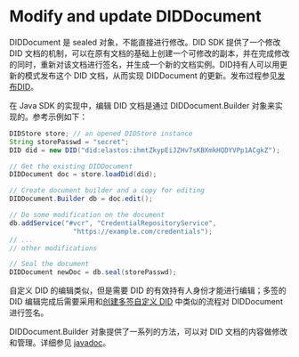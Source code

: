 # Modify and update DIDDocument

DIDDocument 是 sealed 对象，不能直接进行修改。DID SDK 提供了一个修改 DID 文档的机制，可以在原有文档的基础上创建一个可修改的副本，并在完成修改的同时，重新对该文档进行签名，并生成一个新的文档实例。DID持有人可以用更新的模式发布这个 DID 文档，从而实现 DIDDocument 的更新。发布过程参见[发布DID](publish-did.md)。

在 Java SDK 的实现中，编辑 DID 文档是通过 DIDDocument.Builder 对象来实现的。参考示例如下：

```java
DIDStore store; // an opened DIDStore instance
String storePasswd = "secret";
DID did = new DID("did:elastos:ihmtZkypEiJZHv7sKBXmkHQDYVPp1ACgkZ");

// Get the existing DIDDocument
DIDDocument doc = store.loadDid(did);

// Create document builder and a copy for editing
DIDDocument.Builder db = doc.edit();

// Do some modification on the document
db.addService("#vcr", "CredentialRepositoryService",
				"https://example.com/credentials");
// ...
// other modifications

// Seal the document
DIDDocument newDoc = db.seal(storePasswd);
```

自定义 DID 的编辑类似，但是需要 DID 的有效持有人身份才能进行编辑；多签的 DID 编辑完成后需要采用和[创建多签自定义 DID](create-multi-signed-customized-did.md) 中类似的流程对 DIDDocument 进行签名。

DIDDocument.Builder 对象提供了一系列的方法，可以对 DID 文档的内容做修改和管理。详细参见 [javadoc](https://todo/url/to/javadoc)。